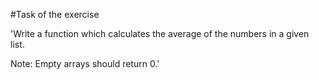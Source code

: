 #Task of the exercise

'Write a function which calculates the average of the numbers in a given list.

Note: Empty arrays should return 0.'